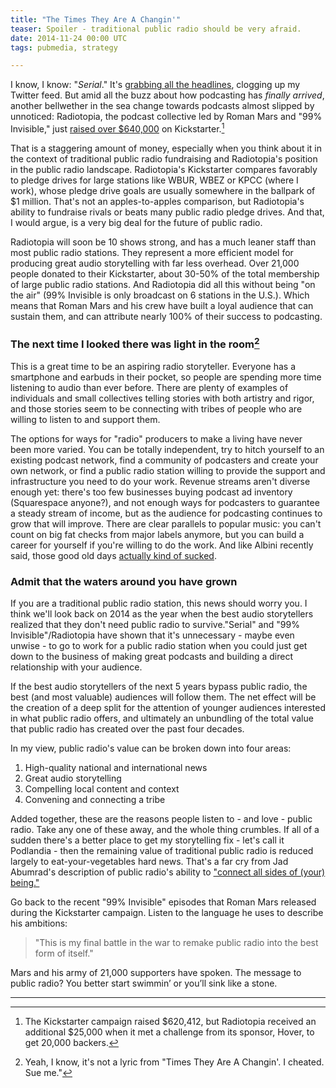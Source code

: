 ```yaml
---
title: "The Times They Are A Changin'"  
teaser: Spoiler - traditional public radio should be very afraid. 
date: 2014-11-24 00:00 UTC
tags: pubmedia, strategy 

---
```


I know, I know: "_Serial_." It's [grabbing all the headlines](http://www.nytimes.com/2014/11/24/business/media/serial-podcastings-first-breakout-hit-sets-stage-for-more.html), clogging up my Twitter feed. But amid all the buzz about how podcasting has _finally arrived_, another bellwether in the sea change towards podcasts almost slipped by unnoticed: Radiotopia, the podcast collective led by Roman Mars and "99% Invisible," just [raised over $640,000](https://www.kickstarter.com/projects/1748303376/radiotopia-a-storytelling-revolution) on Kickstarter.[^kickstarter]

That is a staggering amount of money, especially when you think about it in the context of traditional public radio fundraising and Radiotopia's position in the public radio landscape. Radiotopia's Kickstarter compares favorably to pledge drives for large stations like WBUR, WBEZ or KPCC (where I work), whose pledge drive goals are usually somewhere in the ballpark of $1 million. That's not an apples-to-apples comparison, but Radiotopia's ability to fundraise rivals or beats many public radio pledge drives. And that, I would argue, is a very big deal for the future of public radio.

 Radiotopia will soon be 10 shows strong, and has a much leaner staff than most public radio stations. They represent a more efficient model for producing great audio storytelling with far less overhead. Over 21,000 people donated to their Kickstarter, about 30-50% of the total membership of large public radio stations. And Radiotopia did all this without being "on the air" (99% Invisible is only broadcast on 6 stations in the U.S.). Which means that Roman Mars and his crew have built a loyal audience that can sustain them, and can attribute nearly 100% of their success to podcasting.

### The next time I looked there was light in the room[^dylan]

This is a great time to be an aspiring radio storyteller. Everyone has a smartphone and earbuds in their pocket, so people are spending more time listening to audio than ever before. There are plenty of examples of individuals and small collectives telling stories with both artistry and rigor, and those stories seem to be connecting with tribes of people who are willing to listen to and support them.

The options for ways for "radio" producers to make a living have never been more varied. You can be totally independent, try to hitch yourself to an existing podcast network, find a community of podcasters and create your own network, or find a public radio station willing to provide the support and infrastructure you need to do your work. Revenue streams aren't diverse enough yet: there's too few businesses buying podcast ad inventory (Squarespace anyone?), and not enough ways for podcasters to guarantee a steady stream of income, but as the audience for podcasting continues to grow that will improve. There are clear parallels to popular music: you can't count on big fat checks from major labels anymore, but you can build a career for yourself if you're willing to do the work. And like Albini recently said, those good old days [actually kind of sucked](http://www.theguardian.com/music/2014/nov/17/steve-albinis-keynote-address-at-face-the-music-in-full).

### Admit that the waters around you have grown

If you are a traditional public radio station, this news should worry you. I think we'll look back on 2014 as the year when the best audio storytellers realized that they don't need public radio to survive."Serial" and "99% Invisible"/Radiotopia have shown that it's unnecessary - maybe even unwise - to go to work for a public radio station when you could just get down to the business of making great podcasts and building a direct relationship with your audience. 

If the best audio storytellers of the next 5 years bypass public radio, the best (and most valuable) audiences will follow them. The net effect will be the creation of a deep split for the attention of younger audiences interested in what public radio offers, and ultimately an unbundling of the total value that public radio has created over the past four decades.

In my view, public radio's value can be broken down into four areas:

1. High-quality national and international news
2. Great audio storytelling
3. Compelling local content and context
4. Convening and connecting a tribe

Added together, these are the reasons people listen to - and love - public radio. Take any one of these away, and the whole thing crumbles. If all of a sudden there's a better place to get my storytelling fix - let's call it Podlandia - then the remaining value of traditional public radio is reduced largely to eat-your-vegetables hard news. That's a far cry from Jad Abumrad's description of public radio's ability to   ["connect all sides of (your) being."](http://www.youtube.com/watch?v=Yjh_8CoAt1M&t=24m04s)

Go back to the recent "99% Invisible" episodes that Roman Mars released during the Kickstarter campaign. Listen to the language he uses to describe his ambitions:

> "This is my final battle in the war to remake public radio into the best form of itself."

Mars and his army of 21,000 supporters have spoken. The message to public radio? You better start swimmin’ or you’ll sink like a stone.

---
[^kickstarter]: The Kickstarter campaign raised $620,412, but Radiotopia received an additional $25,000 when it met a challenge from its sponsor, Hover, to get 20,000 backers.

[^dylan]: Yeah, I know, it's not a lyric from "Times They Are A Changin'. I cheated. Sue me."